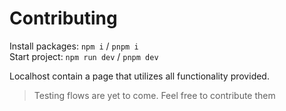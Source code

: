 # Contributing
Install packages: `npm i` / `pnpm i` <br>
Start project: `npm run dev` / `pnpm dev`

Localhost contain a page that utilizes all functionality provided.

> Testing flows are yet to come. Feel free to contribute them